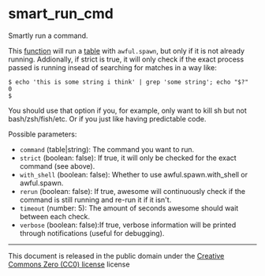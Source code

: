 smart_run_cmd
===
Smartly run a command.



This [function](https://www.lua.org/pil/5.html) will run a [table](https://www.lua.org/pil/2.5.html) with `awful.spawn`, but only if it is not already running.
Addionally, if strict is true, it will only check if the exact process
passed is running insead of searching for matches in a way like:

    $ echo 'this is some string i think' | grep 'some string'; echo "$?"
	0
	$

You should use that option if you, for example, only want to kill sh but not bash/zsh/fish/etc.
Or if you just like having predictable code.

Possible parameters:

 - `command` (table|string): The command you want to run.
 - `strict` (boolean: false): If true, it will only be checked for the exact command (see above).
 - `with_shell` (boolean: false): Whether to use awful.spawn.with_shell or awful.spawn.
 - `rerun` (boolean: false): If true, awesome will continuously check if the command is still running and re-run it if it isn't.
 - `timeout` (number: 5): The amount of seconds awesome should wait between each check.
 - `verbose` (boolean: false):If true, verbose information will be printed through notifications (useful for debugging).

---

This document is released in the public domain under the [Creative Commons Zero (CC0) license](https://creativecommons.org/publicdomain/zero/1.0/) license